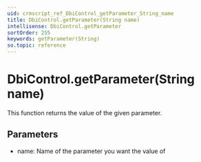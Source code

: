 ```yaml
---
uid: crmscript_ref_DbiControl_getParameter_String_name
title: DbiControl.getParameter(String name)
intellisense: DbiControl.getParameter
sortOrder: 255
keywords: getParameter(String)
so.topic: reference
---
```


# DbiControl.getParameter(String name)

This function returns the value of the given parameter.

## Parameters

 - name: Name of the parameter you want the value of

